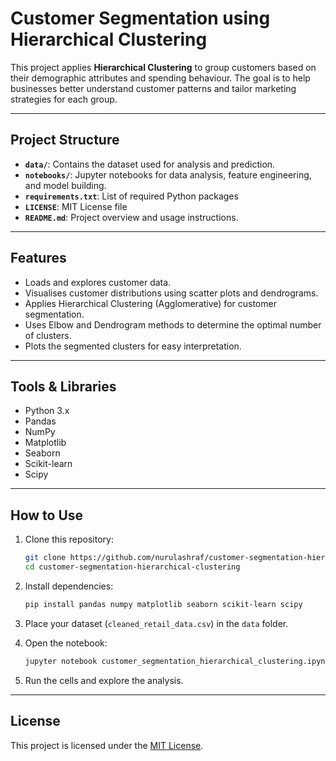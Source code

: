 # Customer Segmentation using Hierarchical Clustering

This project applies **Hierarchical Clustering** to group customers based on their demographic attributes and spending behaviour. The goal is to help businesses better understand customer patterns and tailor marketing strategies for each group.

---

## Project Structure

- **`data/`**: Contains the dataset used for analysis and prediction.
- **`notebooks/`**: Jupyter notebooks for data analysis, feature engineering, and model building.
- **`requirements.txt`**: List of required Python packages
- **`LICENSE`**: MIT License file
- **`README.md`**: Project overview and usage instructions.

---

## Features

- Loads and explores customer data.
- Visualises customer distributions using scatter plots and dendrograms.
- Applies Hierarchical Clustering (Agglomerative) for customer segmentation.
- Uses Elbow and Dendrogram methods to determine the optimal number of clusters.
- Plots the segmented clusters for easy interpretation.

---

## Tools & Libraries

- Python 3.x
- Pandas
- NumPy
- Matplotlib
- Seaborn
- Scikit-learn
- Scipy

---

## How to Use

1. Clone this repository:
    ```bash
    git clone https://github.com/nurulashraf/customer-segmentation-hierarchical-clustering.git
    cd customer-segmentation-hierarchical-clustering
    ```

2. Install dependencies:
    ```bash
    pip install pandas numpy matplotlib seaborn scikit-learn scipy
    ```

3. Place your dataset (`cleaned_retail_data.csv`) in the `data` folder.

4. Open the notebook:
    ```bash
    jupyter notebook customer_segmentation_hierarchical_clustering.ipynb
    ```

5. Run the cells and explore the analysis.

---

## License

This project is licensed under the [MIT License](LICENSE).
